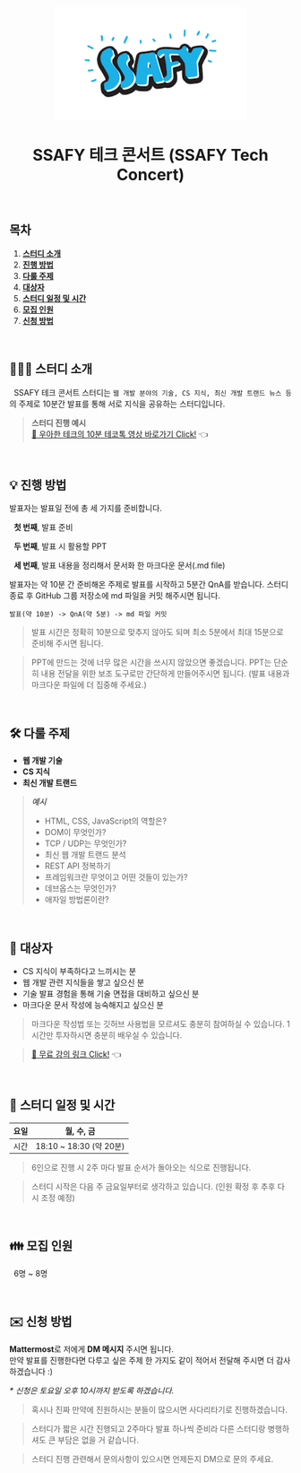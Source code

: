 <div align="center">
  <br />
  <img src="./images/ssafy_logo.png" alt="SSAFY" height="200px" />
  <br />
  <h1>SSAFY 테크 콘서트 (SSAFY Tech Concert)</h1>
  <br />
</div>

## 목차

1. [**스터디 소개**](#1)
2. [**진행 방법**](#2)
3. [**다룰 주제**](#3)
4. [**대상자**](#4)
5. [**스터디 일정 및 시간**](#5)
6. [**모집 인원**](#6)
7. [**신청 방법**](#7)

<br />

<div id="1"></div>

## 💁🏻‍♂ 스터디 소개

&nbsp;&nbsp;SSAFY 테크 콘서트 스터디는 `웹 개발 분야의 기술, CS 지식, 최신 개발 트랜드 뉴스 등`의 주제로 10분간 발표를 통해 서로 지식을 공유하는 스터디입니다.

> **스터디 진행 예시**  
> [🔗 우아한 테크의 10분 테코톡 영상 바로가기 Click!](https://youtu.be/F_vBAbjj4Pk) 👈

<br />

<div id="2"></div>

## 💡 진행 방법

발표자는 발표일 전에 총 세 가지를 준비합니다.

&nbsp;&nbsp;**첫 번째**, 발표 준비

&nbsp;&nbsp;**두 번째**, 발표 시 활용할 PPT

&nbsp;&nbsp;**세 번째**, 발표 내용을 정리해서 문서화 한 마크다운 문서(.md file)

발표자는 약 10분 간 준비해온 주제로 발표를 시작하고 5분간 QnA를 받습니다. 스터디 종료 후 GitHub 그룹 저장소에 md 파일을 커밋 해주시면 됩니다.

```
발표(약 10분) -> QnA(약 5분) -> md 파일 커밋
```

> 발표 시간은 정확히 10분으로 맞추지 않아도 되며 최소 5분에서 최대 15분으로 준비해 주시면 됩니다.

> PPT에 만드는 것에 너무 많은 시간을 쓰시지 않았으면 좋겠습니다. PPT는 단순히 내용 전달을 위한 보조 도구로만 간단하게 만들어주시면 됩니다. (발표 내용과 마크다운 파일에 더 집중해 주세요.)

<br />

<div id="3"></div>

## 🛠 다룰 주제

- **웹 개발 기술**
- **CS 지식**
- **최신 개발 트랜드**

> **_예시_**
>
> - HTML, CSS, JavaScript의 역할은?
> - DOM이 무엇인가?
> - TCP / UDP는 무엇인가?
> - 최신 웹 개발 트랜드 분석
> - REST API 정복하기
> - 프레임워크란 무엇이고 어떤 것들이 있는가?
> - 데브옵스는 무엇인가?
> - 애자일 방법론이란?

<br />

<div id="4"></div>

## 🎯 대상자

- CS 지식이 부족하다고 느끼시는 분
- 웹 개발 관련 지식들을 쌓고 싶으신 분
- 기술 발표 경험을 통해 기술 면접을 대비하고 싶으신 분
- 마크다운 문서 작성에 능숙해지고 싶으신 분

> 마크다운 작성법 또는 깃허브 사용법을 모르셔도 충분히 참여하실 수 있습니다. 1시간만 투자하시면 충분히 배우실 수 있습니다.

> [🔗 무료 강의 링크 Click!](https://youtu.be/kMEb_BzyUqk) 👈

<br />

<div id="5"></div>

## 📅 스터디 일정 및 시간

| 요일 |       월, 수, 금        |
| :--: | :---------------------: |
| 시간 | 18:10 ~ 18:30 (약 20분) |

> 6인으로 진행 시 2주 마다 발표 순서가 돌아오는 식으로 진행됩니다.

> 스터디 시작은 다음 주 금요일부터로 생각하고 있습니다. (인원 확정 후 추후 다시 조정 예정)

<br />

<div id="6"></div>

## 👪 모집 인원

&nbsp;&nbsp;6명 ~ 8명

<br />

<div id="7"></div>

## ✉️ 신청 방법

**Mattermost**로 저에게 **DM 메시지** 주시면 됩니다.  
만약 발표를 진행한다면 다루고 싶은 주제 한 가지도 같이 적어서 전달해 주시면 더 감사하겠습니다 :)

_\* 신청은 토요일 오후 10시까지 받도록 하겠습니다._

> 혹시나 진짜 만약에 진원하시는 분들이 많으시면 사다리타기로 진행하겠습니다.

> 스터디가 짧은 시간 진행되고 2주마다 발표 하나씩 준비라 다른 스터디랑 병행하셔도 큰 부담은 없을 거 같습니다.

> 스터디 진행 관련해서 문의사항이 있으시면 언제든지 DM으로 문의 주세요.
